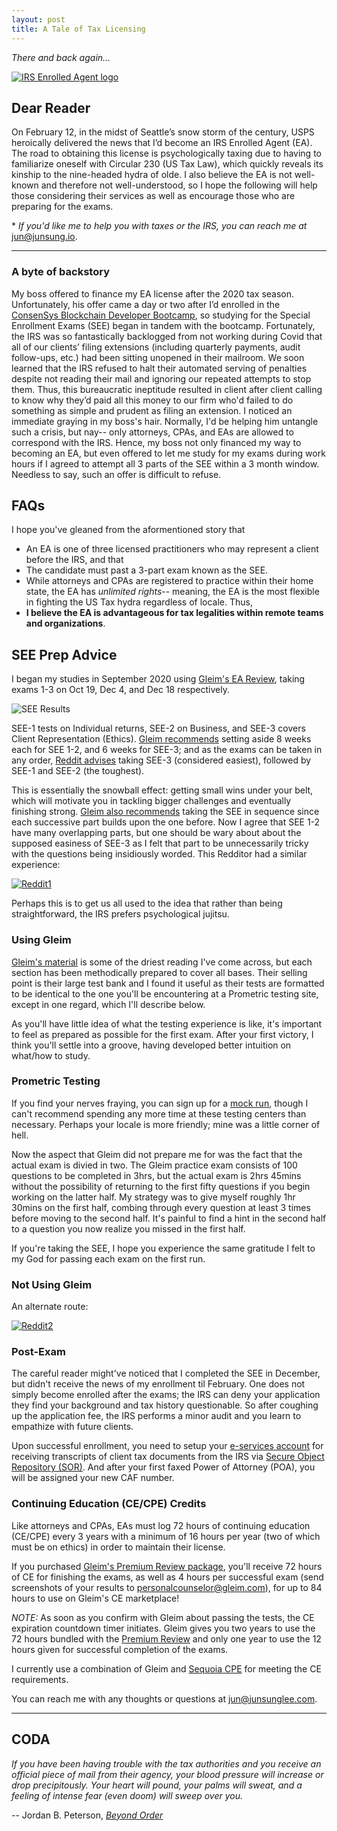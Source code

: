 ```yaml
---
layout: post
title: A Tale of Tax Licensing
---
```


_There and back again…_

[![IRS Enrolled Agent logo](../images/EA.png "IRS Enrolled Agent")](https://www.linkedin.com/in/junsunglee/)

## Dear Reader

On February 12, in the midst of Seattle’s snow storm of the century, USPS
heroically delivered the news that I’d become an IRS Enrolled Agent (EA). The
road to obtaining this license is psychologically taxing due to having to
familiarize oneself with Circular 230 (US Tax Law), which quickly reveals its
kinship to the nine-headed hydra of olde. I also believe the EA is not
well-known and therefore not well-understood, so I hope the following will help
those considering their services as well as encourage those who are preparing
for the exams.

\* _If you'd like me to help you with taxes or the IRS, you can reach me at_
<jun@junsung.io>.

---

### A byte of backstory

My boss offered to finance my EA license after the 2020 tax season.
Unfortunately, his offer came a day or two after I’d enrolled in the
[ConsenSys Blockchain Developer Bootcamp](https://junsung.io/ConsenSys-Blockchain-Developer-Bootcamp/),
so studying for the Special Enrollment Exams (SEE) began in tandem with the
bootcamp. Fortunately, the IRS was so fantastically backlogged from not working
during Covid that all of our clients’ filing extensions (including quarterly
payments, audit follow-ups, etc.) had been sitting unopened in their mailroom.
We soon learned that the IRS refused to halt their automated serving of
penalties despite not reading their mail and ignoring our repeated attempts to
stop them. Thus, this bureaucratic ineptitude resulted in client after client
calling to know why they’d paid all this money to our firm who'd failed to do
something as simple and prudent as filing an extension. I noticed an immediate
graying in my boss's hair. Normally, I'd be helping him untangle such a crisis,
but nay-- only attorneys, CPAs, and EAs are allowed to correspond with the IRS.
Hence, my boss not only financed my way to becoming an EA, but even offered to
let me study for my exams during work hours if I agreed to attempt all 3 parts
of the SEE within a 3 month window. Needless to say, such an offer is difficult
to refuse.

## FAQs

I hope you've gleaned from the aformentioned story that

- An EA is one of three licensed practitioners who may represent a client before
  the IRS, and that
- The candidate must past a 3-part exam known as the SEE.
- While attorneys and CPAs are registered to practice within their home state,
  the EA has _unlimited rights_-- meaning, the EA is the most flexible in
  fighting the US Tax hydra regardless of locale. Thus,
- **I believe the EA is advantageous for tax legalities within remote teams and
  organizations**.

## SEE Prep Advice

I began my studies in September 2020 using
[Gleim's EA Review](https://www.gleim.com/enrolled-agent-review/), taking exams
1-3 on Oct 19, Dec 4, and Dec 18 respectively.

![SEE Results](../images/SEE.png)

SEE-1 tests on Individual returns, SEE-2 on Business, and SEE-3 covers Client
Representation (Ethics).
[Gleim recommends](https://www.gleim.com/enrolled-agent-review/blog/ea-exam-study-schedule-tcja/)
setting aside 8 weeks each for SEE 1-2, and 6 weeks for SEE-3; and as the exams
can be taken in any order,
[Reddit advises](https://www.reddit.com/r/taxpros/comments/7nx16x/how_long_did_it_take_to_pass_the_ea_exam/)
taking SEE-3 (considered easiest), followed by SEE-1 and SEE-2 (the toughest).

This is essentially the snowball effect: getting small wins under your belt,
which will motivate you in tackling bigger challenges and eventually finishing
strong.
[Gleim also recommends](https://www.gleim.com/enrolled-agent-review/blog/ea-exam-study-schedule-tcja/)
taking the SEE in sequence since each successive part builds upon the one
before. Now I agree that SEE 1-2 have many overlapping parts, but one should be
wary about about the supposed easiness of SEE-3 as I felt that part to be
unnecessarily tricky with the questions being insidiously worded. This Redditor
had a similar experience:

[![Reddit1](../images/EAPrometric.png "Reddit community answers to EA FAQs")](https://www.reddit.com/r/taxpros/comments/7nx16x/how_long_did_it_take_to_pass_the_ea_exam/)

Perhaps this is to get us all used to the idea that rather than being
straightforward, the IRS prefers psychological jujitsu.

### Using Gleim

[Gleim's material](https://www.gleim.com/enrolled-agent-review/) is some of the
driest reading I've come across, but each section has been methodically prepared
to cover all bases. Their selling point is their large test bank and I found it
useful as their tests are formatted to be identical to the one you'll be
encountering at a Prometric testing site, except in one regard, which I'll
describe below.

As you'll have little idea of what the testing experience is like, it's
important to feel as prepared as possible for the first exam. After your first
victory, I think you'll settle into a groove, having developed better intuition
on what/how to study.

### Prometric Testing

If you find your nerves fraying, you can sign up for a
[mock run](https://www.prometric.com/test-takers/search/irs), though I can't
recommend spending any more time at these testing centers than necessary.
Perhaps your locale is more friendly; mine was a little corner of hell.

Now the aspect that Gleim did not prepare me for was the fact that the actual
exam is divied in two. The Gleim practice exam consists of 100 questions to be
completed in 3hrs, but the actual exam is 2hrs 45mins without the possibility of
returning to the first fifty questions if you begin working on the latter half.
My strategy was to give myself roughly 1hr 30mins on the first half, combing
through every question at least 3 times before moving to the second half. It's
painful to find a hint in the second half to a question you now realize you
missed in the first half.

If you're taking the SEE, I hope you experience the same gratitude I felt to my
God for passing each exam on the first run.

### Not Using Gleim

An alternate route:

[![Reddit2](../images/EAPasskey.png "A Redditor shares their story")](https://www.reddit.com/r/taxpros/comments/7nx16x/how_long_did_it_take_to_pass_the_ea_exam/)

### Post-Exam

The careful reader might've noticed that I completed the SEE in December, but
didn't receive the news of my enrollment til February. One does not simply
become enrolled after the exams; the IRS can deny your application they find
your background and tax history questionable. So after coughing up the
application fee, the IRS performs a minor audit and you learn to empathize with
future clients.

Upon successful enrollment, you need to setup your
[e-services account](https://www.irs.gov/e-services) for receiving transcripts
of client tax documents from the IRS via
[Secure Object Repository (SOR)](https://la2.www4.irs.gov/eauth/pub/login.jsp?Data=VGFyZ2V0TG9BPUY%253D&TYPE=33554433&REALMOID=06-000182c7-65a1-17e7-9a3f-483c0adb40b7&GUID=&SMAUTHREASON=0&METHOD=GET&SMAGENTNAME=UOkC7yx4eMTO24FGxPfBRb5q3Mj3Xh3pyXfBEjYyHJ97nGCXu16wx5MzFHjfZmlG&TARGET=-SM-https%3a%2f%2fla2%2ewww4%2eirs%2egov%2fsemail%2fviews%2flist_mail).
And after your first faxed Power of Attorney (POA), you will be assigned your
new CAF number.

### Continuing Education (CE/CPE) Credits

Like attorneys and CPAs, EAs must log 72 hours of continuing education (CE/CPE)
every 3 years with a minimum of 16 hours per year (two of which must be on
ethics) in order to maintain their license.

If you purchased
[Gleim's Premium Review package](https://www.gleim.com/enrolled-agent-review/courses/premium/?auth=e095f041-87c9-4409-855e-33610d6fac8a),
you'll receive 72 hours of CE for finishing the exams, as well as 4 hours per
successful exam (send screenshots of your results to
[personalcounselor@gleim.com](personalcounselor@gleim.com)), for up to 84 hours
to use on Gleim's CE marketplace!

_NOTE:_ As soon as you confirm with Gleim about passing the tests, the CE
expiration countdown timer initiates. Gleim gives you two years to use the 72
hours bundled with the
[Premium Review](https://www.gleim.com/enrolled-agent-review/courses/premium/?auth=e095f041-87c9-4409-855e-33610d6fac8a)
and only one year to use the 12 hours given for successful completion of the
exams.

I currently use a combination of Gleim and
[Sequoia CPE](https://www.sequoiacpe.com/ea/OaoKn) for meeting the CE
requirements.

You can reach me with any thoughts or questions at <jun@junsunglee.com>.

---

## CODA

_If you have been having trouble with the tax authorities and you receive an
official piece of mail from their agency, your blood pressure will increase or
drop precipitously. Your heart will pound, your palms will sweat, and a feeling
of intense fear (even doom) will sweep over you._

-- Jordan B. Peterson,
[_Beyond Order_](https://www.amazon.com/Beyond-Order-More-Rules-Life/dp/0593084640)
